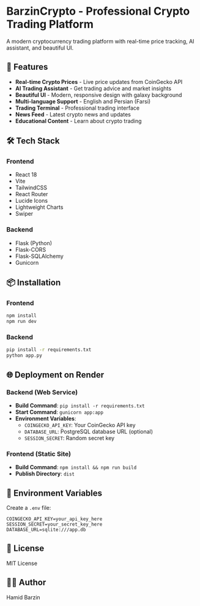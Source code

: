 # BarzinCrypto - Professional Crypto Trading Platform

A modern cryptocurrency trading platform with real-time price tracking, AI assistant, and beautiful UI.

## 🚀 Features

- **Real-time Crypto Prices** - Live price updates from CoinGecko API
- **AI Trading Assistant** - Get trading advice and market insights
- **Beautiful UI** - Modern, responsive design with galaxy background
- **Multi-language Support** - English and Persian (Farsi)
- **Trading Terminal** - Professional trading interface
- **News Feed** - Latest crypto news and updates
- **Educational Content** - Learn about crypto trading

## 🛠️ Tech Stack

### Frontend
- React 18
- Vite
- TailwindCSS
- React Router
- Lucide Icons
- Lightweight Charts
- Swiper

### Backend
- Flask (Python)
- Flask-CORS
- Flask-SQLAlchemy
- Gunicorn

## 📦 Installation

### Frontend
```bash
npm install
npm run dev
```

### Backend
```bash
pip install -r requirements.txt
python app.py
```

## 🌐 Deployment on Render

### Backend (Web Service)
- **Build Command**: `pip install -r requirements.txt`
- **Start Command**: `gunicorn app:app`
- **Environment Variables**:
  - `COINGECKO_API_KEY`: Your CoinGecko API key
  - `DATABASE_URL`: PostgreSQL database URL (optional)
  - `SESSION_SECRET`: Random secret key

### Frontend (Static Site)
- **Build Command**: `npm install && npm run build`
- **Publish Directory**: `dist`

## 🔑 Environment Variables

Create a `.env` file:
```
COINGECKO_API_KEY=your_api_key_here
SESSION_SECRET=your_secret_key_here
DATABASE_URL=sqlite:///app.db
```

## 📝 License

MIT License

## 👨‍💻 Author

Hamid Barzin

